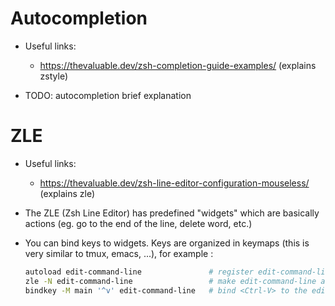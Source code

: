 # Autocompletion

- Useful links:
  - https://thevaluable.dev/zsh-completion-guide-examples/ (explains zstyle)

- TODO: autocompletion brief explanation

# ZLE

- Useful links:
  - https://thevaluable.dev/zsh-line-editor-configuration-mouseless/ (explains zle)

- The ZLE (Zsh Line Editor) has predefined "widgets" which are basically actions (eg. go to the end of the line, delete word, etc.)

- You can bind keys to widgets. Keys are organized in keymaps (this is very similar to tmux, emacs, ...), for example :
  ```sh
  autoload edit-command-line               # register edit-command-line function
  zle -N edit-command-line                 # make edit-command-line a new widget
  bindkey -M main '^v' edit-command-line   # bind <Ctrl-V> to the edit-command-line function
  ```
